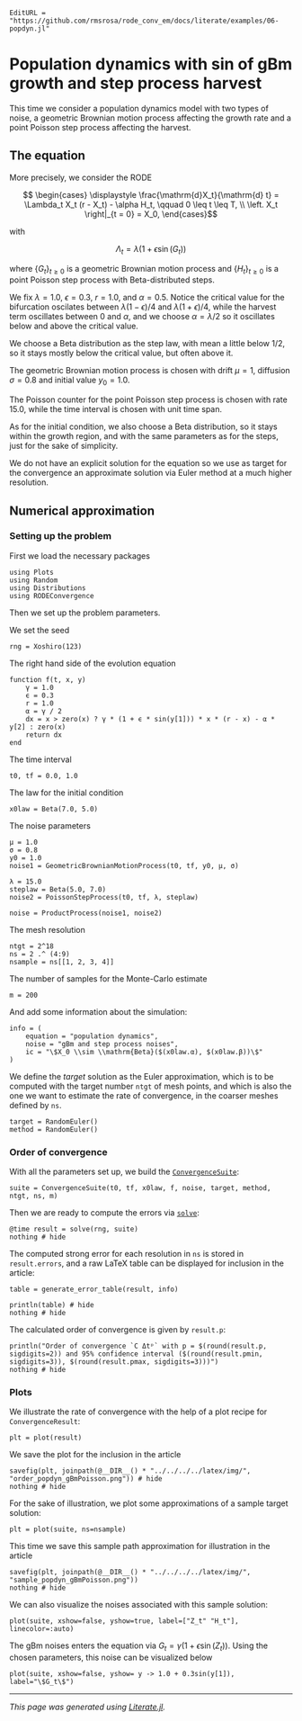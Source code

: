 ```@meta
EditURL = "https://github.com/rmsrosa/rode_conv_em/docs/literate/examples/06-popdyn.jl"
```

# Population dynamics with sin of gBm growth and step process harvest

This time we consider a population dynamics model with two types of noise, a geometric Brownian motion process affecting the growth rate and a point Poisson step process affecting the harvest.

## The equation

More precisely, we consider the RODE
```math
  \begin{cases}
    \displaystyle \frac{\mathrm{d}X_t}{\mathrm{d} t} = \Lambda_t X_t (r - X_t) - \alpha H_t, \qquad 0 \leq t \leq T, \\
  \left. X_t \right|_{t = 0} = X_0,
  \end{cases}
```
with
```math
  \Lambda_t = \lambda(1 + \epsilon\sin(G_t))
```
where $\{G_t\}_{t\geq 0}$ is a geometric Brownian motion process and $\{H_t\}_{t \geq 0}$ is a point Poisson step process with Beta-distributed steps.

We fix $\lambda = 1.0$, $\epsilon = 0.3$, $r = 1.0$, and $\alpha = 0.5$. Notice the critical value for the bifurcation oscilates between $\lambda (1 - \epsilon) / 4$ and $\lambda (1 + \epsilon) / 4$, while the harvest term oscillates between 0 and $\alpha$, and we choose $\alpha = \lambda / 2$ so it oscillates below and above the critical value.

We choose a Beta distribution as the step law, with mean a little below $1/2$, so it stays mostly below the critical value, but often above it.

The geometric Brownian motion process is chosen with drift $\mu = 1$, diffusion $\sigma = 0.8$ and initial value $y_0 = 1.0$.

The Poisson counter for the point Poisson step process is chosen with rate 15.0, while the time interval is chosen with unit time span.

As for the initial condition, we also choose a Beta distribution, so it stays within the growth region, and with the same parameters as for the steps, just for the sake of simplicity.

We do not have an explicit solution for the equation so we use as target for the convergence an approximate solution via Euler method at a much higher resolution.

## Numerical approximation

### Setting up the problem

First we load the necessary packages

````@example 06-popdyn
using Plots
using Random
using Distributions
using RODEConvergence
````

Then we set up the problem parameters.

We set the seed

````@example 06-popdyn
rng = Xoshiro(123)
````

The right hand side of the evolution equation

````@example 06-popdyn
function f(t, x, y)
    γ = 1.0
    ϵ = 0.3
    r = 1.0
    α = γ / 2
    dx = x > zero(x) ? γ * (1 + ϵ * sin(y[1])) * x * (r - x) - α * y[2] : zero(x)
    return dx
end
````

The time interval

````@example 06-popdyn
t0, tf = 0.0, 1.0
````

The law for the initial condition

````@example 06-popdyn
x0law = Beta(7.0, 5.0)
````

The noise parameters

````@example 06-popdyn
μ = 1.0
σ = 0.8
y0 = 1.0
noise1 = GeometricBrownianMotionProcess(t0, tf, y0, μ, σ)

λ = 15.0
steplaw = Beta(5.0, 7.0)
noise2 = PoissonStepProcess(t0, tf, λ, steplaw)

noise = ProductProcess(noise1, noise2)
````

The mesh resolution

````@example 06-popdyn
ntgt = 2^18
ns = 2 .^ (4:9)
nsample = ns[[1, 2, 3, 4]]
````

The number of samples for the Monte-Carlo estimate

````@example 06-popdyn
m = 200
````

And add some information about the simulation:

````@example 06-popdyn
info = (
    equation = "population dynamics",
    noise = "gBm and step process noises",
    ic = "\$X_0 \\sim \\mathrm{Beta}($(x0law.α), $(x0law.β))\$"
)
````

We define the *target* solution as the Euler approximation, which is to be computed with the target number `ntgt` of mesh points, and which is also the one we want to estimate the rate of convergence, in the coarser meshes defined by `ns`.

````@example 06-popdyn
target = RandomEuler()
method = RandomEuler()
````

### Order of convergence

With all the parameters set up, we build the [`ConvergenceSuite`](@ref):

````@example 06-popdyn
suite = ConvergenceSuite(t0, tf, x0law, f, noise, target, method, ntgt, ns, m)
````

Then we are ready to compute the errors via [`solve`](@ref):

````@example 06-popdyn
@time result = solve(rng, suite)
nothing # hide
````

The computed strong error for each resolution in `ns` is stored in `result.errors`, and a raw LaTeX table can be displayed for inclusion in the article:

````@example 06-popdyn
table = generate_error_table(result, info)

println(table) # hide
nothing # hide
````

The calculated order of convergence is given by `result.p`:

````@example 06-popdyn
println("Order of convergence `C Δtᵖ` with p = $(round(result.p, sigdigits=2)) and 95% confidence interval ($(round(result.pmin, sigdigits=3)), $(round(result.pmax, sigdigits=3)))")
nothing # hide
````

### Plots

We illustrate the rate of convergence with the help of a plot recipe for `ConvergenceResult`:

````@example 06-popdyn
plt = plot(result)
````

We save the plot for the inclusion in the article

````@example 06-popdyn
savefig(plt, joinpath(@__DIR__() * "../../../../latex/img/", "order_popdyn_gBmPoisson.png")) # hide
nothing # hide
````

For the sake of illustration, we plot some approximations of a sample target solution:

````@example 06-popdyn
plt = plot(suite, ns=nsample)
````

This time we save this sample path approximation for illustration in the article

````@example 06-popdyn
savefig(plt, joinpath(@__DIR__() * "../../../../latex/img/", "sample_popdyn_gBmPoisson.png"))
nothing # hide
````

We can also visualize the noises associated with this sample solution:

````@example 06-popdyn
plot(suite, xshow=false, yshow=true, label=["Z_t" "H_t"], linecolor=:auto)
````

The gBm noises enters the equation via $G_t = \gamma(1 + \epsilon\sin(Z_t))$. Using the chosen parameters, this noise can be visualized below

````@example 06-popdyn
plot(suite, xshow=false, yshow= y -> 1.0 + 0.3sin(y[1]), label="\$G_t\$")
````

---

*This page was generated using [Literate.jl](https://github.com/fredrikekre/Literate.jl).*

